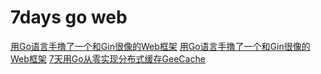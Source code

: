 # 7days go web

[用Go语言手撸了一个和Gin很像的Web框架](https://github.com/geektutu/7days-golang)
[用Go语言手撸了一个和Gin很像的Web框架](https://geektutu.com/post/gee.html)
[7天用Go从零实现分布式缓存GeeCache](https://geektutu.com/post/geecache.html)

